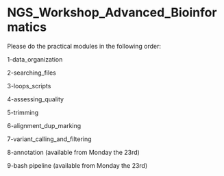# NGS_Workshop_Advanced_Bioinformatics

Please do the practical modules in the following order:

1-data_organization

2-searching_files

3-loops_scripts

4-assessing_quality

5-trimming

6-alignment_dup_marking

7-variant_calling_and_filtering

8-annotation (available from Monday the 23rd)

9-bash pipeline (available from Monday the 23rd)
